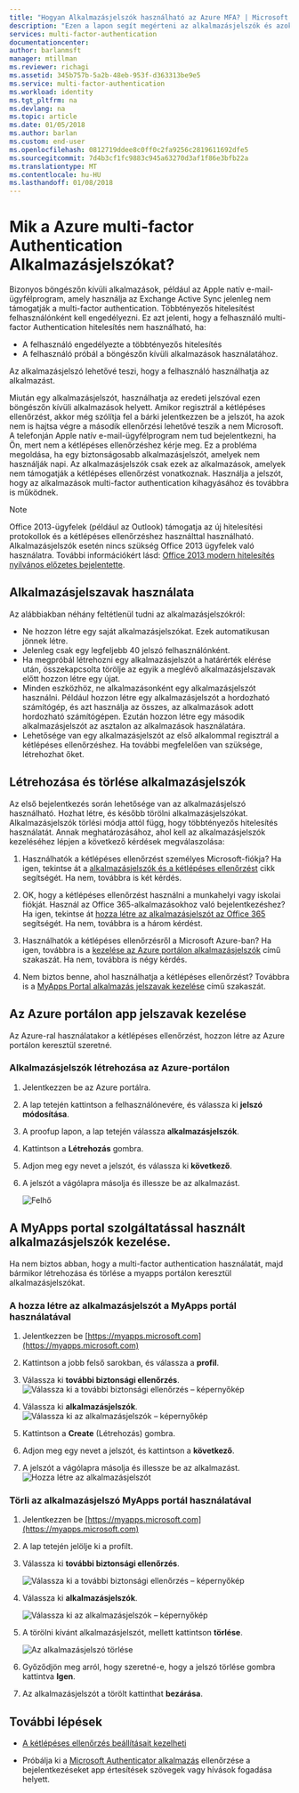 ```yaml
---
title: "Hogyan Alkalmazásjelszók használható az Azure MFA? | Microsoft Docs"
description: "Ezen a lapon segít megérteni az alkalmazásjelszók és azok szerepét a az Azure MFA figyelembe véve a felhasználóknak."
services: multi-factor-authentication
documentationcenter: 
author: barlanmsft
manager: mtillman
ms.reviewer: richagi
ms.assetid: 345b757b-5a2b-48eb-953f-d363313be9e5
ms.service: multi-factor-authentication
ms.workload: identity
ms.tgt_pltfrm: na
ms.devlang: na
ms.topic: article
ms.date: 01/05/2018
ms.author: barlan
ms.custom: end-user
ms.openlocfilehash: 0812719ddee8c0ff0c2fa9256c2819611692dfe5
ms.sourcegitcommit: 7d4b3cf1fc9883c945a63270d3af1f86e3bfb22a
ms.translationtype: MT
ms.contentlocale: hu-HU
ms.lasthandoff: 01/08/2018
---
```

# <a name="what-are-app-passwords-in-azure-multi-factor-authentication"></a>Mik a Azure multi-factor Authentication Alkalmazásjelszókat?
Bizonyos böngészőn kívüli alkalmazások, például az Apple natív e-mail-ügyfélprogram, amely használja az Exchange Active Sync jelenleg nem támogatják a multi-factor authentication. Többtényezős hitelesítést felhasználónként kell engedélyezni.  Ez azt jelenti, hogy a felhasználó multi-factor Authentication hitelesítés nem használható, ha:

- A felhasználó engedélyezte a többtényezős hitelesítés
- A felhasználó próbál a böngészőn kívüli alkalmazások használatához.

Az alkalmazásjelszó lehetővé teszi, hogy a felhasználó használhatja az alkalmazást.

Miután egy alkalmazásjelszót, használhatja az eredeti jelszóval ezen böngészőn kívüli alkalmazások helyett. Amikor regisztrál a kétlépéses ellenőrzést, akkor még szólítja fel a bárki jelentkezzen be a jelszót, ha azok nem is hajtsa végre a második ellenőrzési lehetővé teszik a nem Microsoft. A telefonján Apple natív e-mail-ügyfélprogram nem tud bejelentkezni, ha Ön, mert nem a kétlépéses ellenőrzéshez kérje meg. Ez a probléma megoldása, ha egy biztonságosabb alkalmazásjelszót, amelyek nem használják napi. Az alkalmazásjelszók csak ezek az alkalmazások, amelyek nem támogatják a kétlépéses ellenőrzést vonatkoznak. Használja a jelszót, hogy az alkalmazások multi-factor authentication kihagyásához és továbbra is működnek.


> [!NOTE]
> Office 2013-ügyfelek (például az Outlook) támogatja az új hitelesítési protokollok és a kétlépéses ellenőrzéshez használttal használható. Alkalmazásjelszók esetén nincs szükség Office 2013 ügyfelek való használatra.  További információkért lásd: [Office 2013 modern hitelesítés nyilvános előzetes bejelentette](https://blogs.office.com/2015/03/23/office-2013-modern-authentication-public-preview-announced/).


## <a name="how-to-use-app-passwords"></a>Alkalmazásjelszavak használata
Az alábbiakban néhány feltétlenül tudni az alkalmazásjelszókról:

* Ne hozzon létre egy saját alkalmazásjelszókat. Ezek automatikusan jönnek létre.
* Jelenleg csak egy legfeljebb 40 jelszó felhasználónként.
* Ha megpróbál létrehozni egy alkalmazásjelszót a határérték elérése után, összekapcsolta törölje az egyik a meglévő alkalmazásjelszavak előtt hozzon létre egy újat.
* Minden eszközhöz, ne alkalmazásonként egy alkalmazásjelszót használni. Például hozzon létre egy alkalmazásjelszót a hordozható számítógép, és azt használja az összes, az alkalmazások adott hordozható számítógépen. Ezután hozzon létre egy második alkalmazásjelszót az asztalon az alkalmazások használatára.
* Lehetősége van egy alkalmazásjelszót az első alkalommal regisztrál a kétlépéses ellenőrzéshez.  Ha további megfelelően van szüksége, létrehozhat őket.



## <a name="creating-and-deleting-app-passwords"></a>Létrehozása és törlése alkalmazásjelszók
Az első bejelentkezés során lehetősége van az alkalmazásjelszó használható.  Hozhat létre, és később törölni alkalmazásjelszókat. Alkalmazásjelszók törlési módja attól függ, hogy többtényezős hitelesítés használatát. Annak meghatározásához, ahol kell az alkalmazásjelszók kezeléséhez lépjen a következő kérdések megválaszolása:

1. Használhatók a kétlépéses ellenőrzést személyes Microsoft-fiókja? Ha igen, tekintse át a [alkalmazásjelszók és a kétlépéses ellenőrzést](https://support.microsoft.com/help/12409/microsoft-account-app-passwords-two-step-verification) cikk segítségét. Ha nem, továbbra is két kérdés.

2. OK, hogy a kétlépéses ellenőrzést használni a munkahelyi vagy iskolai fiókját. Használ az Office 365-alkalmazásokhoz való bejelentkezéshez? Ha igen, tekintse át [hozza létre az alkalmazásjelszót az Office 365](https://support.office.com/article/Create-an-app-password-for-Office-365-3e7c860f-bda4-4441-a618-b53953ee1183) segítségét. Ha nem, továbbra is a három kérdést.

3. Használhatók a kétlépéses ellenőrzésről a Microsoft Azure-ban? Ha igen, továbbra is a [kezelése az Azure portálon alkalmazásjelszók](#manage-app-passwords-in-the-Azure-portal) című szakaszát. Ha nem, továbbra is négy kérdés.

4. Nem biztos benne, ahol használhatja a kétlépéses ellenőrzést? Továbbra is a [MyApps Portal alkalmazás jelszavak kezelése](#manage-app-passwords-with-the-myapps-portal) című szakaszát.


## <a name="manage-app-passwords-in-the-azure-portal"></a>Az Azure portálon app jelszavak kezelése
Az Azure-ral használatakor a kétlépéses ellenőrzést, hozzon létre az Azure portálon keresztül szeretné.

### <a name="to-create-app-passwords-in-the-azure-portal"></a>Alkalmazásjelszók létrehozása az Azure-portálon
1. Jelentkezzen be az Azure portálra.
2. A lap tetején kattintson a felhasználónevére, és válassza ki **jelszó módosítása**.
3. A proofup lapon, a lap tetején válassza **alkalmazásjelszók**.
4. Kattintson a **Létrehozás** gombra.
5. Adjon meg egy nevet a jelszót, és válassza ki **következő**.
6. A jelszót a vágólapra másolja és illessze be az alkalmazást.

   ![Felhő](./media/multi-factor-authentication-end-user-app-passwords/app2.png)


## <a name="manage-app-passwords-with-the-myapps-portal"></a>A MyApps portal szolgáltatással használt alkalmazásjelszók kezelése.
Ha nem biztos abban, hogy a multi-factor authentication használatát, majd bármikor létrehozása és törlése a myapps portálon keresztül alkalmazásjelszókat.

### <a name="to-create-an-app-password-using-the-myapps-portal"></a>A hozza létre az alkalmazásjelszót a MyApps portál használatával
1. Jelentkezzen be [https://myapps.microsoft.com](https://myapps.microsoft.com)
2. Kattintson a jobb felső sarokban, és válassza a **profil**.
3. Válassza ki **további biztonsági ellenőrzés**.
   ![Válassza ki a további biztonsági ellenőrzés – képernyőkép](./media/multi-factor-authentication-end-user-manage/myapps1.png)

4. Válassza ki **alkalmazásjelszók**.
   ![Válassza ki az alkalmazásjelszók – képernyőkép](./media/multi-factor-authentication-end-user-app-passwords/apppass2.png)

5. Kattintson a **Create** (Létrehozás) gombra.
6. Adjon meg egy nevet a jelszót, és kattintson a **következő**.
7. A jelszót a vágólapra másolja és illessze be az alkalmazást.
   ![Hozza létre az alkalmazásjelszót](./media/multi-factor-authentication-end-user-app-passwords/create2.png)

### <a name="to-delete-an-app-password-using-the-myapps-portal"></a>Törli az alkalmazásjelszó MyApps portál használatával
1. Jelentkezzen be [https://myapps.microsoft.com](https://myapps.microsoft.com)
2. A lap tetején jelölje ki a profilt.
3. Válassza ki **további biztonsági ellenőrzés**.

   ![Válassza ki a további biztonsági ellenőrzés – képernyőkép](./media/multi-factor-authentication-end-user-manage/myapps1.png)

4. Válassza ki **alkalmazásjelszók**.

   ![Válassza ki az alkalmazásjelszók – képernyőkép](./media/multi-factor-authentication-end-user-app-passwords/apppass2.png)

5. A törölni kívánt alkalmazásjelszót, mellett kattintson **törlése**.

   ![Az alkalmazásjelszó törlése](./media/multi-factor-authentication-end-user-app-passwords/delete1.png)

6. Győződjön meg arról, hogy szeretné-e, hogy a jelszó törlése gombra kattintva **Igen**.
7. Az alkalmazásjelszót a törölt kattinthat **bezárása**.

## <a name="next-steps"></a>További lépések

- [A kétlépéses ellenőrzés beállításait kezelheti](multi-factor-authentication-end-user-manage-settings.md)

- Próbálja ki a [Microsoft Authenticator alkalmazás](microsoft-authenticator-app-how-to.md) ellenőrzése a bejelentkezéseket app értesítések szövegek vagy hívások fogadása helyett.

